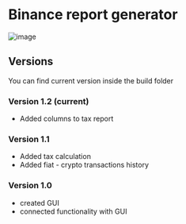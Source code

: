 # Binance report generator
![image](https://github.com/Lipovitsch/binance_report/assets/92733509/0e489ee6-962f-459e-96d6-a5bc5c3b2af9)

## Versions
You can find current version inside the build folder

### Version 1.2 (current)
- Added columns to tax report

### Version 1.1
- Added tax calculation
- Added fiat - crypto transactions history

### Version 1.0
- created GUI
- connected functionality with GUI

